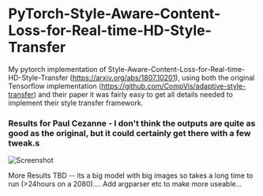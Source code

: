 # PyTorch-Style-Aware-Content-Loss-for-Real-time-HD-Style-Transfer

My pytorch implementation of Style-Aware-Content-Loss-for-Real-time-HD-Style-Transfer (https://arxiv.org/abs/1807.10201), using both the original Tensorflow implementation (https://github.com/CompVis/adaptive-style-transfer) and their paper it was fairly easy to get all details needed to implement their style transfer framework.

### Results for Paul Cezanne - I don't think the outputs are quite as good as the original, but it could certainly get there with a few tweak.s

![Screenshot](cezanne.png)


More Results TBD -- its a big model with big images so takes a long time to run (>24hours on a 2080)....
Add argparser etc to make more useable...

